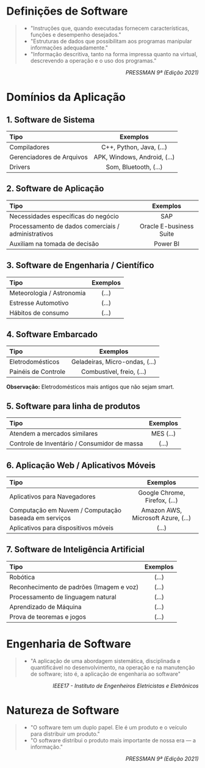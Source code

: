 # Definições de Software

> - "Instruções que, quando executadas fornecem características, funções e desempenho desejados."
> - "Estruturas de dados que possibilitam aos programas manipular informações adequadamente."
> - "Informação descritiva, tanto na forma impressa quanto na virtual, descrevendo a operação e o uso dos programas."

<p style="text-align:right;font-style:italic">PRESSMAN 9ª (Edição 2021)</p>

# Domínios da Aplicação

## 1. Software de Sistema

| Tipo                      |           Exemplos           |
| :------------------------ | :--------------------------: |
| Compiladores              |   C++, Python, Java, (...)   |
| Gerenciadores de Arquivos | APK, Windows, Android, (...) |
| Drivers                   |    Som, Bluetooth, (...)     |

## 2. Software de Aplicação

| Tipo                                                |        Exemplos         |
| :-------------------------------------------------- | :---------------------: |
| Necessidades específicas do negócio                 |           SAP           |
| Processamento de dados comerciais / administrativos | Oracle E-business Suite |
| Auxiliam na tomada de decisão                       |        Power BI         |

## 3. Software de Engenharia / Científico

| Tipo                      | Exemplos |
| :------------------------ | :------: |
| Meteorologia / Astronomia |  (...)   |
| Estresse Automotivo       |  (...)   |
| Hábitos de consumo        |  (...)   |

## 4. Software Embarcado

| Tipo                |            Exemplos            |
| :------------------ | :----------------------------: |
| Eletrodomésticos    | Geladeiras, Micro-ondas, (...) |
| Painéis de Controle |   Combustível, freio, (...)    |

**Observação:** Eletrodomésticos mais antigos que não sejam smart.

## 5. Software para linha de produtos

| Tipo                                         | Exemplos  |
| :------------------------------------------- | :-------: |
| Atendem a mercados similares                 | MES (...) |
| Controle de Inventário / Consumidor de massa |   (...)   |

## 6. Aplicação Web / Aplicativos Móveis

| Tipo                                                 |              Exemplos              |
| :--------------------------------------------------- | :--------------------------------: |
| Aplicativos para Navegadores                         |   Google Chrome, Firefox, (...)    |
| Computação em Nuvem / Computação baseada em serviços | Amazon AWS, Microsoft Azure, (...) |
| Aplicativos para dispositivos móveis                 |               (...)                |

## 7. Software de Inteligência Artificial

| Tipo                                     | Exemplos |
| :--------------------------------------- | :------: |
| Robótica                                 |  (...)   |
| Reconhecimento de padrões (Imagem e voz) |  (...)   |
| Processamento de linguagem natural       |  (...)   |
| Aprendizado de Máquina                   |  (...)   |
| Prova de teoremas e jogos                |  (...)   |

# Engenharia de Software

> - "A aplicação de uma abordagem sistemática, disciplinada e quantificável no desenvolvimento, na operação e na manutenção de software; isto é, a aplicação de engenharia ao software"

<p style="text-align:right;font-style:italic">IEEE17 - Instituto de Engenheiros Eletricistas e Eletrônicos</p>

# Natureza de Software

> - "O software tem um duplo papel. Ele é um produto e o veículo para distribuir um produto."
> - "O software distribui o produto mais importante de nossa era — a informação."

<p style="text-align:right;font-style:italic">PRESSMAN 9ª (Edição 2021)</p>
